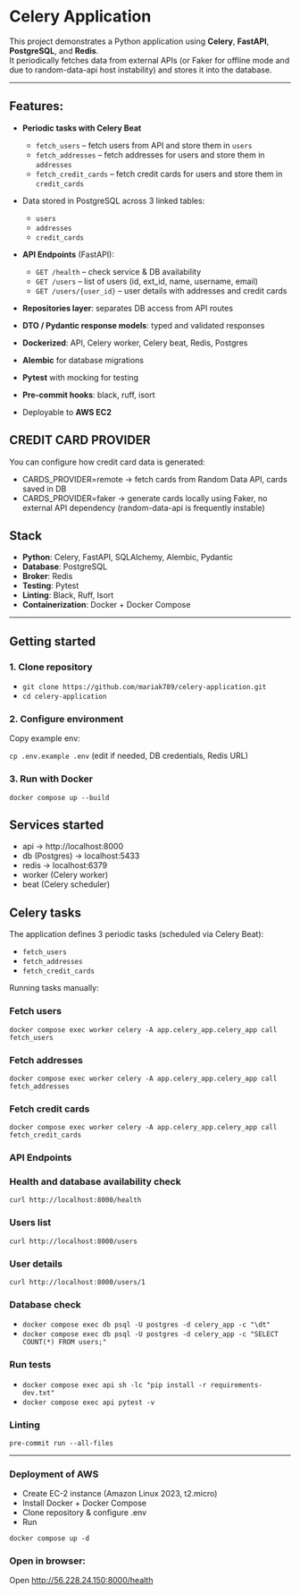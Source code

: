 # Celery Application

This project demonstrates a Python application using **Celery**, **FastAPI**, **PostgreSQL**, and **Redis**.  
It periodically fetches data from external APIs (or Faker for offline mode and due to random-data-api host instability) and stores it into the database.

---

## Features:
- **Periodic tasks with Celery Beat**
  - `fetch_users` – fetch users from API and store them in `users`
  - `fetch_addresses` – fetch addresses for users and store them in `addresses`
  - `fetch_credit_cards` – fetch credit cards for users and store them in `credit_cards`
- Data stored in PostgreSQL across 3 linked tables:
  - `users`
  - `addresses`
  - `credit_cards`
- **API Endpoints** (FastAPI):
  - `GET /health` – check service & DB availability
  - `GET /users` – list of users (id, ext_id, name, username, email)
  - `GET /users/{user_id}` – user details with addresses and credit cards

- **Repositories layer**: separates DB access from API routes
- **DTO / Pydantic response models**: typed and validated responses
- **Dockerized**: API, Celery worker, Celery beat, Redis, Postgres
- **Alembic** for database migrations
- **Pytest** with mocking for testing
- **Pre-commit hooks**: black, ruff, isort
- Deployable to **AWS EC2**

## CREDIT CARD PROVIDER 

You can configure how credit card data is generated:
- CARDS_PROVIDER=remote -> fetch cards from Random Data API, cards saved in DB 
- CARDS_PROVIDER=faker -> generate cards locally using Faker, no external API dependency (random-data-api is frequently instable)


## Stack

- **Python**: Celery, FastAPI, SQLAlchemy, Alembic, Pydantic
- **Database**: PostgreSQL
- **Broker**: Redis
- **Testing**: Pytest
- **Linting**: Black, Ruff, Isort
- **Containerization**: Docker + Docker Compose

---

## Getting started

### 1. Clone repository 

- ```git clone https://github.com/mariak789/celery-application.git```
- ```cd celery-application```

### 2. Configure environment 
Copy example env:

```cp .env.example .env``` 
(edit if needed, DB credentials, Redis URL)

### 3. Run with Docker 

```docker compose up --build``` 

## Services started
- api → http://localhost:8000
- db (Postgres) → localhost:5433
- redis → localhost:6379
- worker (Celery worker)
- beat (Celery scheduler)

## Celery tasks

The application defines 3 periodic tasks (scheduled via Celery Beat):
- `fetch_users`
- `fetch_addresses`
- `fetch_credit_cards`

Running tasks manually: 

### Fetch users 

``` docker compose exec worker celery -A app.celery_app.celery_app call fetch_users ```

### Fetch addresses

``` docker compose exec worker celery -A app.celery_app.celery_app call fetch_addresses ```

### Fetch credit cards 

``` docker compose exec worker celery -A app.celery_app.celery_app call fetch_credit_cards ```

### API Endpoints

### Health and database availability check

``` curl http://localhost:8000/health ```

### Users list 

``` curl http://localhost:8000/users ```

### User details

``` curl http://localhost:8000/users/1 ```

### Database check 

- ``` docker compose exec db psql -U postgres -d celery_app -c "\dt" ```
- ``` docker compose exec db psql -U postgres -d celery_app -c "SELECT COUNT(*) FROM users;" ```

### Run tests
- ``` docker compose exec api sh -lc "pip install -r requirements-dev.txt" ```
- ``` docker compose exec api pytest -v ```

### Linting 

``` pre-commit run --all-files ```
 
 ---

### Deployment of AWS 
- Create EC-2 instance (Amazon Linux 2023, t2.micro)
- Install Docker + Docker Compose 
- Clone repository & configure .env
- Run 

``` docker compose up -d ```

### Open in browser: 

Open http://56.228.24.150:8000/health 

